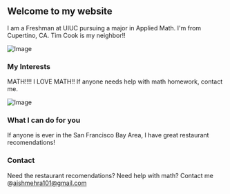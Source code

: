 ## Welcome to my website

I am a Freshman at UIUC pursuing a major in Applied Math.
I'm from Cupertino, CA. 
Tim Cook is my neighbor!!

![Image](http://static5.businessinsider.com/image/55e9aa77dd08952c388b46c9-480/apple-campus.jpg)

### My Interests

MATH!!!! I LOVE MATH!!
If anyone needs help with math homework, contact me.

![Image](http://www.kpwealth.com/wp-content/uploads/2011/12/blackboard-with-complicated-math-formula.jpg)

### What I can do for you

If anyone is ever in the San Francisco Bay Area, I have great restaurant recomendations!

### Contact

Need the restaurant recomendations? Need help with math? Contact me @aishmehra101@gmail.com
